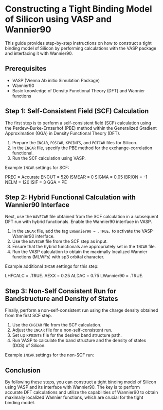 # Constructing a Tight Binding Model of Silicon using VASP and Wannier90

This guide provides step-by-step instructions on how to construct a tight binding model of Silicon by performing calculations with the VASP package and interfacing it with Wannier90.

## Prerequisites

- VASP (Vienna Ab initio Simulation Package)
- Wannier90
- Basic knowledge of Density Functional Theory (DFT) and Wannier functions

## Step 1: Self-Consistent Field (SCF) Calculation

The first step is to perform a self-consistent field (SCF) calculation using the Perdew-Burke-Ernzerhof (PBE) method within the Generalized Gradient Approximation (GGA) in Density Functional Theory (DFT).

1. Prepare the `INCAR`, `POSCAR`, `KPOINTS`, and `POTCAR` files for Silicon.
2. In the `INCAR` file, specify the PBE method for the exchange-correlation functional.
3. Run the SCF calculation using VASP.

Example `INCAR` settings for SCF:

PREC = Accurate
ENCUT = 520
ISMEAR = 0
SIGMA = 0.05
IBRION = -1
NELM = 120
ISIF = 3
GGA = PE

## Step 2: Hybrid Functional Calculation with Wannier90 Interface

Next, use the `WAVECAR` file obtained from the SCF calculation in a subsequent DFT run with hybrid functionals. Enable the Wannier90 interface in VASP.

1. In the `INCAR` file, add the tag `LWannier90 = .TRUE.` to activate the VASP-Wannier90 interface.
2. Use the `WAVECAR` file from the SCF step as input.
3. Ensure that the hybrid functionals are appropriately set in the `INCAR` file.
4. Run the VASP calculation to obtain the maximally localized Wannier functions (MLWFs) with sp3 orbital character.

Example additional `INCAR` settings for this step:

LHFCALC = .TRUE.
AEXX = 0.25
ALDAC = 0.75
LWannier90 = .TRUE.


## Step 3: Non-Self Consistent Run for Bandstructure and Density of States

Finally, perform a non-self-consistent run using the charge density obtained from the first SCF step.

1. Use the `CHGCAR` file from the SCF calculation.
2. Adjust the `INCAR` file for a non-self-consistent run.
3. Set up `KPOINTS` file for the desired band structure path.
4. Run VASP to calculate the band structure and the density of states (DOS) of Silicon.

Example `INCAR` settings for the non-SCF run:
## Conclusion

By following these steps, you can construct a tight binding model of Silicon using VASP and its interface with Wannier90. The key is to perform accurate DFT calculations and utilize the capabilities of Wannier90 to obtain maximally localized Wannier functions, which are crucial for the tight binding model.




